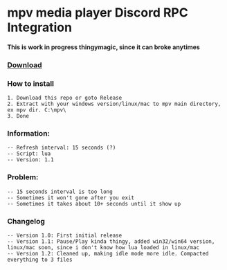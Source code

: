 # mpv media player Discord RPC Integration
#### This is work in progress thingymagic, since it can broke anytimes

### [Download](https://github.com/noaione/mpv-discordRPC/releases)

### How to install
```
1. Download this repo or goto Release
2. Extract with your windows version/linux/mac to mpv main directory, ex mpv dir. C:\mpv\
3. Done
```

### Information:
```
-- Refresh interval: 15 seconds (?)
-- Script: lua
-- Version: 1.1
```

### Problem:
```
-- 15 seconds interval is too long
-- Sometimes it won't gone after you exit
-- Sometimes it takes about 10+ seconds until it show up
```

### Changelog
```
-- Version 1.0: First initial release
-- Version 1.1: Pause/Play kinda thingy, added win32/win64 version, linux/mac soon, since i don't know how lua loaded in linux/mac
-- Version 1.2: Cleaned up, making idle mode more idle. Compacted everything to 3 files
```
